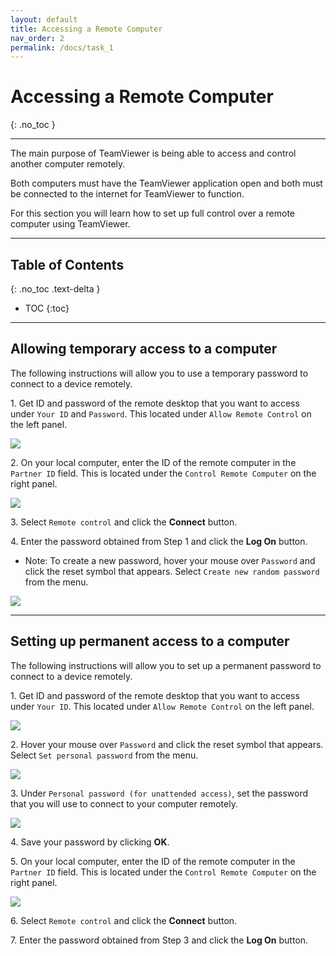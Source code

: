 ```yaml
---
layout: default
title: Accessing a Remote Computer
nav_order: 2
permalink: /docs/task_1
---
```


# Accessing a Remote Computer
{: .no_toc }

---

The main purpose of TeamViewer is being able to access and control another computer remotely. 

Both computers must have the TeamViewer application open and both must be connected to the internet for TeamViewer to function.

For this section you will learn how to set up full control over a remote computer using TeamViewer.

---

## Table of Contents
{: .no_toc .text-delta }

* TOC
{:toc}

---

## Allowing temporary access to a computer

The following instructions will allow you to use a temporary password to connect to a device remotely.

1\. Get ID and password of the remote desktop that you want to access under `Your ID` and `Password`. This located under `Allow Remote Control` on the left panel.

![](https://github.com/bduong4/teamviewer-basicsblob/gh-pages/assets/images/task_1_image_1.png?raw=true)

2\. On your local computer, enter the ID of the remote computer in the `Partner ID` field. This is located under the `Control Remote Computer` on the right panel.

![](https://github.com/bduong4/teamviewer-basics/blob/gh-pages/assets/images/task_1_image_2.png?raw=true)

3\. Select `Remote control` and click the **Connect** button.

4\. Enter the password obtained from Step 1 and click the **Log On** button.
- Note: To create a new password, hover your mouse over `Password` and click the reset symbol that appears. Select `Create new random password` from the menu.

![](https://github.com/bduong4/teamviewer-basics/blob/gh-pages/assets/images/task_1_image_3.png?raw=true)

---

## Setting up permanent access to a computer

The following instructions will allow you to set up a permanent password to connect to a device remotely.

1\. Get ID and password of the remote desktop that you want to access under `Your ID`. This located under `Allow Remote Control` on the left panel.

![](https://github.com/bduong4/teamviewer-basics/blob/gh-pages/assets/images/task_1_image_1.png?raw=true)

2\. Hover your mouse over `Password` and click the reset symbol that appears. Select `Set personal password` from the menu.

![](https://github.com/bduong4/teamviewer-basics/blob/gh-pages/assets/images/task_1_image_4.png?raw=true)

3\. Under `Personal password (for unattended access)`, set the password that you will use to connect to your computer remotely.

![](https://github.com/bduong4/teamviewer-basics/blob/gh-pages/assets/images/task_1_image_5.png?raw=true)

4\. Save your password by clicking **OK**.

5\. On your local computer, enter the ID of the remote computer in the `Partner ID` field. This is located under the `Control Remote Computer` on the right panel.

![](https://github.com/bduong4/teamviewer-basics/blob/gh-pages/assets/images/task_1_image_2.png?raw=true)

6\. Select `Remote control` and click the **Connect** button.

7\. Enter the password obtained from Step 3 and click the **Log On** button.
